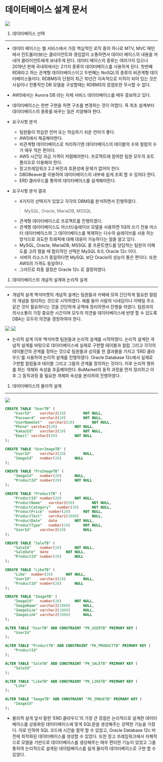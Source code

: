 데이터베이스 설계 문서
============================================================================================
<img src="https://raw.githubusercontent.com/dsg890789/JwsPortfolio/master/Django%20Framework%20Project/BuMarket%20Database.png">

1. 데이터베이스 선택
--------------------------------------------------------------------------------------------
- 데이터 베이스는 웹 서비스에서 가장 핵심적인 로직 중의 하나로 MTV, MVC 패턴에서 컨트롤러(뷰)는 클라이언트와 끊임없이 소통하면서 데이터 베이스의 내용을 꺼내어 클라이언트에게 보내주게 된다. 데이터 베이스의 종류는 여러가지 있으나 2019년 현재 국내외에서는 2가지 종류의 데이터베이스를 사용하게 된다. 첫번째 RDB라고 하는 관계형 데이터베이스이고 두번째는 NoSQL의 종류의 비관계형 데이터베이스들이다. RDBMS의 단점이 최근 10년간 지속적으로 지적이 되어 있는 것은 사실이나 전통적인 DB 모델을 구성할때는 RDBMS의 장점또한 무시할 수 없다.
- AWS에서는 Aurora DB 라는 자체 서비스 데이터베이스를 매우 흥보하고 있다. 
- 데이터베이스는 한번 구현을 하면 구조를 변경하는 것이 어렵다. 즉 최초 설계부터 데이터베이스의 종류를 바꾸는 일은 지양해야 한다.

- 요구사항 분석
  - 팀원들이 학습한 언어 또는 학습하기 쉬운 언어가 좋다.
  - AWS에서 제공해야한다.
  - 비관계형 데이터베이스로 처리하기엔 데이터베이스의 테이블의 수와 컬럼의 수가 매우 적은 편이다.
  - AWS 시간당 과금 가격이 저렴해야한다. 프로젝트에 참여한 팀원 모두의 포트폴리오로 이용해야 한다.
  - 장고프레임워크 2.2 버전과 호환성에 문제가 없어야 한다.
  - DBDBeaver를 이용하여 데이터베이스의 내부에 쉽게 조회 할 수 있어댜 한다.
  - ERD 클라우드를 통하여 데이터베이스를 설계해야한다.

- 요구사항 분석 결과
  - 4가지의 선택지가 있었고 각각의 DBMS를 분석하면서 진행하였다.
  >MySQL, Oracle, MariaDB, MSSQL
  - 관계형 데이터베이스로 프로젝트를 진행하겠다.
  - 관계형 데이터베이스도 마스터/슬레이브 모델을 사용하면 1대의 쓰기 전용 마스터 데이터베이스와 그 데이터베이스를 복제하는 다수의 슬레이브를 사용 하는 방식으로 과도한 트래픽에 대해 대응이 가능하다는 점을 알고 있다.
  - MySQL, Oracle, MariaDB, MSSQL 중 프론트엔드를 당담하는 팀원의 이해도를 고려 했을 때 합리적인 선택은 MySQL 8.0, Oracle 12c 이다.
  - 서버의 리소스가 동일하다면 MySQL 보단 Oracle의 성능이 좋은 편이다. 또한 AWS의 가격도 동일하다.
  - 그러므로 최종 결정은 Oracle 12c 로 결정하였다.


1. 데이터베이스의 개념적 설계와 논리적 설게
--------------------------------------------------------------------------------------------

- 개념적 설계
백석마켓의 개념적 설계는 팀원들과 카페에 모여 간단하게 필요한 컬럼의 개념을 정리하는 것으로 시작하였다. 예를 들어 사람의 닉네임이나 이메일 주소같은 것이 필요하다는 것을 간단하게 공책에 정리하면서 진행을 하였다. 팀원과의 의사소통이 가장 중요한 시간이며 모두의 의견을 데이터베이스에 반영 할 수 있도록 DBA는 모두의 의견을 경청하여야 한다.

<img src="https://raw.githubusercontent.com/dsg890789/JwsPortfolio/master/Django%20Framework%20Project/BuMarket%20Database-1.jpg">

<img src="https://raw.githubusercontent.com/dsg890789/JwsPortfolio/master/Django%20Framework%20Project/BuMarket%20Database-2.png">

- 논리적 설계
이후 백석마켓 팀원들과 논리적 설계를 시작하였다. 논리적 설계란 개념적 설계를 바탕으로 데이터베이스에 실제로 구현할 테이블과 컬럼 그리고 각각의 테이블간의 관계를 정하는 것으로 팀원들과 상의를 한 결과물을 가지고 ‘ERD 클라우드’를 사용하여 논리적 설계를 진행하였다. Oracle Database 12c에서 실제로 구현할 컬럼들과 테이블 그리고 그들의 관계를 정의하는 것이다. 이후 논리적 행위를 하는 개체와 속성을 추출해야한다. BuMarket의 동작 과정을 먼저 정리하고 이 후 그 동작과정 중 필요한 개체와 속성을 분리하여 진행하였다.

1. 데이터베이스의 물리적 설계
--------------------------------------------------------------------------------------------
<img src="https://raw.githubusercontent.com/dsg890789/JwsPortfolio/master/Django%20Framework%20Project/BuMarket%20Database.png">

```SQL
CREATE TABLE "UserTB" (
	"UserId"	varchar2(20)		NOT NULL,
	"Password"	varchar2(20)		NOT NULL,
	"UserNameSet"	varchar2(20)		NOT NULL,
	"Phone"	varchar2(20)		NOT NULL,
	"KakaoId"	varchar2(20)		NOT NULL,
	"Email"	varchar2(50)		NOT NULL
);

CREATE TABLE "UserImageTB" (
	"UserId"	varchar2(20)		NULL,
	"ImageId"	number(20)		NULL
);

CREATE TABLE "ProImageTB" (
	"ImageId"	number(20)		NULL,
	"ProductId"	number(20)		NOT NULL
);

CREATE TABLE "ProductTB" (
	"ProductId"	number(20)		NOT NULL,
	"ProductName"	varchar2(50)		NOT NULL,
	"ProductCategory"	number(20)		NOT NULL,
	"ProductPrice"	number(20)		NOT NULL,
	"ProductText"	varchar2(3000)		NULL,
	"ProductDate"	date		NOT NULL,
	"ProductType"	number(20)		NOT NULL,
	"UserId"	varchar2(20)		NULL
);

CREATE TABLE "SaleTB" (
	"SaleId"	number(20)		NOT NULL,
	"SaleDate"	date		NOT NULL,
	"ProductId"	number(20)		NULL
);

CREATE TABLE "LikeTB" (
	"Like"	number(20)		NOT NULL,
	"UserId"	varchar2(20)		NULL,
	"ProductId"	number(20)		NULL
);

CREATE TABLE "ImageTB" (
	"ImageId"	number(20)		NOT NULL,
	"ImageName"	varchar2(1000)		NULL,
	"ImageSize"	varchar2(1000)		NULL,
	"ImageLink"	varchar2(1000)		NULL
);

ALTER TABLE "UserTB" ADD CONSTRAINT "PK_USERTB" PRIMARY KEY (
	"UserId"
);

ALTER TABLE "ProductTB" ADD CONSTRAINT "PK_PRODUCTTB" PRIMARY KEY (
	"ProductId"
);

ALTER TABLE "SaleTB" ADD CONSTRAINT "PK_SALETB" PRIMARY KEY (
	"SaleId"
);

ALTER TABLE "LikeTB" ADD CONSTRAINT "PK_LIKETB" PRIMARY KEY (
	"Like"
);

ALTER TABLE "ImageTB" ADD CONSTRAINT "PK_IMAGETB" PRIMARY KEY (
	"ImageId"
);
```

- 물리적 설게
앞서 말한 ‘ERD 클라우드’의 가장 큰 장점은 논리적으로 설계한 데이터베이스를 상용화된 데이터베이스에 맞게 SQL문을 생성해주는 강력한 기능을 가졌다. 이로 인하여 SQL 코드에 시간을 절약 할 수 있었고, Oracle Database 12c 버전에 최적화된 데이터베이스를 생성할 수 있었다. 또한 장고 프레임워크에서 자체적으로 모델을 기반으로 데이터베이스를 생성해주는 매우 편리한 기능이 있었고 그를 통하여 논리적으로 설계된 데이텀베이스를 쉽게 물리적 데이터베이스로 구현 할 수 있었다.

